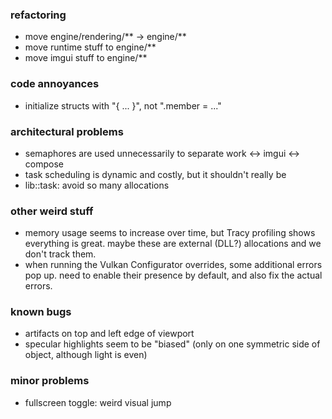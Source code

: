 ### refactoring
- move engine/rendering/** -> engine/**
- move runtime stuff to engine/**
- move imgui stuff to engine/**

### code annoyances
- initialize structs with "{ ... }", not ".member = ..."

### architectural problems
- semaphores are used unnecessarily to separate work <-> imgui <-> compose
- task scheduling is dynamic and costly, but it shouldn't really be
- lib::task: avoid so many allocations

### other weird stuff
- memory usage seems to increase over time, but Tracy profiling shows everything is great.
  maybe these are external (DLL?) allocations and we don't track them.
- when running the Vulkan Configurator overrides, some additional errors pop up.
  need to enable their presence by default, and also fix the actual errors.

### known bugs
- artifacts on top and left edge of viewport
- specular highlights seem to be "biased" (only on one symmetric side of object, although light is even)

### minor problems
- fullscreen toggle: weird visual jump